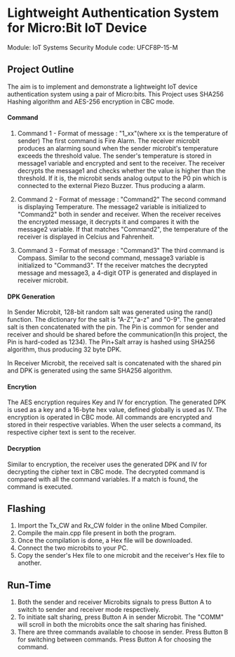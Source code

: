 # Lightweight Authentication System for Micro:Bit IoT Device

Module: IoT Systems Security 
Module code: UFCF8P-15-M

## Project Outline

The aim is to implement and demonstrate a lightweight IoT device authentication system using a pair of Micro:bits. This Project uses SHA256 Hashing algorithm and AES-256 encryption in CBC mode.

#### Command

1. Command 1 - Format of message : "1_xx"(where xx is the temperature of sender)
 The first command is Fire Alarm. The receiver microbit produces an alarming sound when the sender microbit's temperature exceeds the threshold value. The sender's temperature is stored in message1 variable and encrypted and sent to the receiver. The receiver decrypts the message1 and checks whether the value is higher than the threshold. If it is, the microbit sends analog output to the P0 pin which is connected to the external Piezo Buzzer. Thus producing a alarm. 

2. Command 2 - Format of message : "Command2"
 The second command is displaying Temperature. The message2 variable is initialized to "Command2" both in sender and receiver. When the receiver receives the encrypted message, it decrypts it and compares it with the message2 variable. If that matches "Command2", the temperature of the receiver is displayed in Celcius and Fahrenheit.

3. Command 3 - Format of message : "Command3"
 The third command is Compass.  Similar to the second command, message3 variable is initialized to "Command3". Tf the receiver matches the decrypted message and message3, a 4-digit OTP is generated and displayed in receiver microbit. 

#### DPK Generation
In Sender Microbit, 128-bit random salt was generated using the rand() function. The dictionary for the salt is "A-Z","a-z" and "0-9". The generated salt is then concatenated with the pin. The Pin is common for sender and receiver and should be shared before the communication(In this project, the Pin is hard-coded as 1234). The Pin+Salt array is hashed using SHA256 algorithm, thus producing 32 byte DPK.

In Receiver Microbit, the received salt is concatenated with the shared pin and DPK is generated using the same SHA256 algorithm.

#### Encrytion
The AES encryption requires Key and IV for encryption. The generated DPK is used as a key and a 16-byte hex value, defined globally is used as IV. The encryption is operated in CBC mode. All commands are encrypted and stored in their respective variables. When the user selects a command, its respective cipher text is sent to the receiver.

#### Decryption
Similar to encryption, the receiver uses the generated DPK and IV for decrypting the cipher text in CBC mode. The decrypted command is compared with all the command variables. If a match is found, the command is executed.

## Flashing

1. Import the Tx_CW and Rx_CW folder in the online Mbed Compiler.
2. Compile the main.cpp file present in both the program.
3. Once the compilation is done, a Hex file will be downloaded.
4. Connect the two microbits to your PC.
5. Copy the sender's Hex file to one microbit and the receiver's Hex file to another. 

## Run-Time

1. Both the sender and receiver Microbits signals to press Button A to switch to sender and receiver mode respectively.
2. To initiate salt sharing, press Button A in sender Microbit. The "COMM" will scroll in both the microbits once the salt sharing has finished.
3. There are three commands available to choose in sender. Press Button B for switching between commands. Press Button A for choosing the command.



